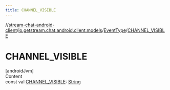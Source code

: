 ```yaml
---
title: CHANNEL_VISIBLE
---
```

//[stream-chat-android-client](../../../index.md)/[io.getstream.chat.android.client.models](../index.md)/[EventType](index.md)/[CHANNEL_VISIBLE](CHANNEL_VISIBLE.md)



# CHANNEL_VISIBLE  
[androidJvm]  
Content  
const val [CHANNEL_VISIBLE](CHANNEL_VISIBLE.md): [String](https://kotlinlang.org/api/latest/jvm/stdlib/kotlin/-string/index.html)  



